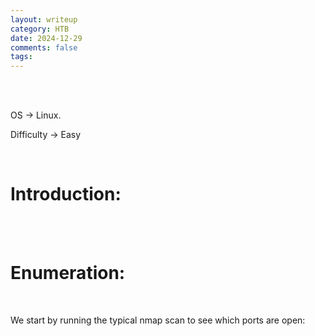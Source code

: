```yaml
---
layout: writeup
category: HTB
date: 2024-12-29
comments: false
tags: 
---
```


<br />



<br />

OS -> Linux.

Difficulty -> Easy 

<br />

# Introduction:
<br />



<br />

# Enumeration:

<br />

We start by running the typical nmap scan to see which ports are open:

<br />

```bash

```

<br />


